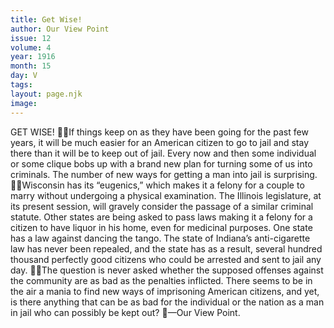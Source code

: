 ```yaml
---
title: Get Wise!
author: Our View Point
issue: 12
volume: 4
year: 1916
month: 15
day: V
tags:
layout: page.njk
image:
---
```

GET WISE! If things keep on as they have been going for the past few years, it will be much easier for an American citizen to go to jail and stay there than it will be to keep out of jail. Every now and then some individual or some clique bobs up with a brand new plan for turning some of us into criminals. The number of new ways for getting a man into jail is surprising. Wisconsin has its “eugenics,” which makes it a felony for a couple to marry without undergoing a physical examination. The Illinois legislature, at its present session, will gravely consider the passage of a similar criminal statute. Other states are being asked to pass laws making it a felony for a citizen to have liquor in his home, even for medicinal purposes. One state has a law against dancing the tango. The state of Indiana’s anti-cigarette law has never been repealed, and the state has as a result, several hundred thousand perfectly good citizens who could be arrested and sent to jail any day. The question is never asked whether the supposed offenses against the community are as bad as the penalties inflicted. There seems to be in the air a mania to find new ways of imprisoning American citizens, and yet, is there anything that can be as bad for the individual or the nation as a man in jail who can possibly be kept out? —Our View Point. 
